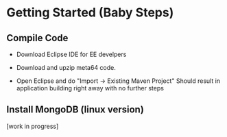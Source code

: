 # Getting Started (Baby Steps)

## Compile Code
* Download Eclipse IDE for EE develpers

* Download and upzip meta64 code.

* Open Eclipse and do "Import -> Existing Maven Project"
  Should result in application building right away with no further steps
  
## Install MongoDB (linux version)

[work in progress]